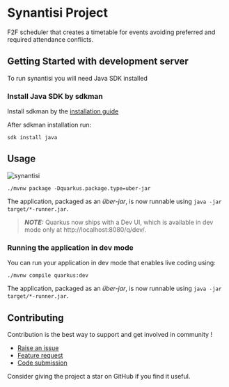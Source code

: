 # Synantisi Project

F2F scheduler that creates a timetable for events avoiding preferred and required attendance conflicts.

## Getting Started with development server

To run synantisi you will need Java SDK installed

### Install Java SDK by sdkman

Install sdkman by the [installation guide](https://sdkman.io/install)

After sdkman installation run:

```shell script
sdk install java
```

## Usage

![synantisi](http://github.com/dupliaka/synantisi/src/main/resources/META-INF/resources/synantisi.gif)

```shell script
./mvnw package -Dquarkus.package.type=uber-jar
```

The application, packaged as an _über-jar_, is now runnable using `java -jar target/*-runner.jar`.

> **_NOTE:_**  Quarkus now ships with a Dev UI, which is available in dev mode only at http://localhost:8080/q/dev/.

### Running the application in dev mode

You can run your application in dev mode that enables live coding using:

```shell script
./mvnw compile quarkus:dev
```

The application, packaged as an _über-jar_, is now runnable using `java -jar target/*-runner.jar`.

## Contributing

Contribution is the best way to support and get involved in community !

- [Raise an issue](https://github.com/dupliaka/synantisi/issues)
- [Feature request](https://github.com/dupliaka/synantisi/issues)
- [Code submission](https://github.com/dupliaka/synantisi/pulls)

Consider giving the project a star on GitHub if you find it useful.


